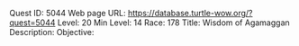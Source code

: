 Quest ID: 5044
Web page URL: https://database.turtle-wow.org/?quest=5044
Level: 20
Min Level: 14
Race: 178
Title: Wisdom of Agamaggan
Description: 
Objective: 
